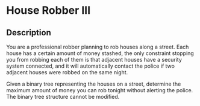 # House Robber III

## Description

You are a professional robber planning to rob houses along a street. Each house has a certain amount of money stashed, the only constraint stopping you from robbing each of them is that adjacent houses have a security system connected, and it will automatically contact the police if two adjacent houses were robbed on the same night.

Given a binary tree representing the houses on a street, determine the maximum amount of money you can rob tonight without alerting the police. The binary tree structure cannot be modified.